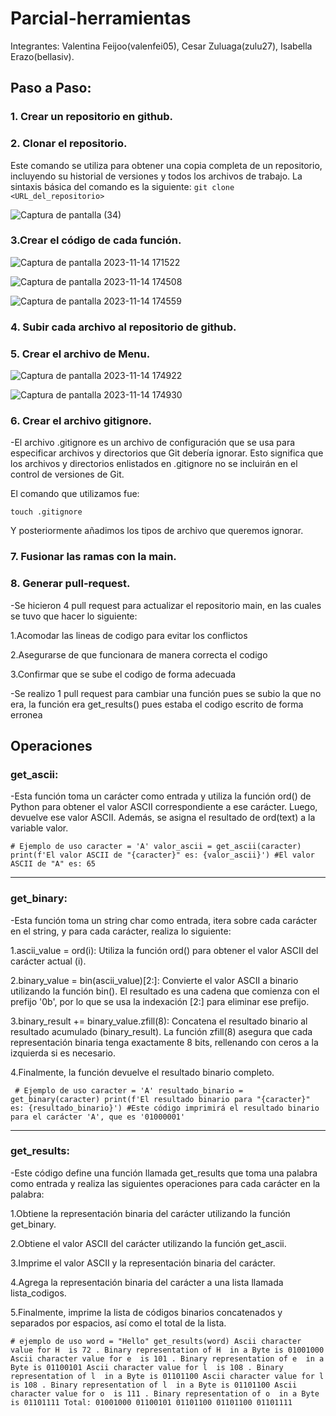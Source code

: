 # Parcial-herramientas

Integrantes: Valentina Feijoo(valenfei05), Cesar Zuluaga(zulu27), Isabella Erazo(bellasiv).

## Paso a Paso:
### 1. Crear un repositorio en github.
### 2. Clonar el repositorio.
Este comando se utiliza para obtener una copia completa de un repositorio, incluyendo su historial de versiones y todos los archivos de trabajo. La sintaxis básica del comando es la siguiente:
`git clone <URL_del_repositorio>`

![Captura de pantalla (34)](https://github.com/zulu27/Parcial-herramientas/assets/147516780/ba254862-d2e4-4a94-b6e1-530898df5322)

### 3.Crear el código de cada función.
![Captura de pantalla 2023-11-14 171522](https://github.com/zulu27/Parcial-herramientas/assets/147516780/40e8fdeb-460f-4eaf-9d53-a00cc480500c)

![Captura de pantalla 2023-11-14 174508](https://github.com/zulu27/Parcial-herramientas/assets/147516780/7f27b83f-479e-4b29-a6d1-bd692c5cd0f9)

![Captura de pantalla 2023-11-14 174559](https://github.com/zulu27/Parcial-herramientas/assets/147516780/085d8dac-8612-423b-b20b-d9c09a3a8741)

### 4. Subir cada archivo al repositorio de github.

### 5. Crear el archivo de Menu.

![Captura de pantalla 2023-11-14 174922](https://github.com/zulu27/Parcial-herramientas/assets/147516780/b949ffa5-7514-436e-b43f-e7ccc2d42537)

![Captura de pantalla 2023-11-14 174930](https://github.com/zulu27/Parcial-herramientas/assets/147516780/688f4bc1-bbd6-46de-87ea-4a176cddf288)


### 6. Crear el archivo gitignore.
-El archivo .gitignore es un archivo de configuración que se usa para especificar archivos y directorios que Git debería ignorar. Esto significa que los archivos y directorios enlistados en .gitignore no se incluirán en el control de versiones de Git.

El comando que utilizamos fue:

`touch .gitignore`

Y posteriormente añadimos los tipos de archivo que queremos ignorar.

### 7. Fusionar las ramas con la main.

### 8. Generar pull-request.
-Se hicieron 4 pull request para actualizar el repositorio main, en las cuales se tuvo que hacer lo siguiente:

1.Acomodar las lineas de codigo para evitar los conflictos

2.Asegurarse de que funcionara de manera correcta el codigo

3.Confirmar que se sube el codigo de forma adecuada

-Se realizo 1 pull request para cambiar una función pues se subio la que no era, la función era get_results() pues estaba el codigo escrito de forma erronea


## Operaciones

### get_ascii:

-Esta función toma un carácter como entrada y utiliza la función ord() de Python para obtener el valor ASCII correspondiente a ese carácter. Luego, devuelve ese valor ASCII. Además, se asigna el resultado de ord(text) a la variable valor. 

`# Ejemplo de uso
caracter = 'A'
valor_ascii = get_ascii(caracter)
print(f'El valor ASCII de "{caracter}" es: {valor_ascii}')
#El valor ASCII de "A" es: 65`

---
### get_binary:
-Esta función toma un string char como entrada, itera sobre cada carácter en el string, y para cada carácter, realiza lo siguiente:

1.ascii_value = ord(i): Utiliza la función ord() para obtener el valor ASCII del carácter actual (i).

2.binary_value = bin(ascii_value)[2:]: Convierte el valor ASCII a binario utilizando la función bin(). El resultado es una cadena que comienza con el prefijo '0b', por lo que se usa la indexación [2:] para eliminar ese prefijo.

3.binary_result += binary_value.zfill(8): Concatena el resultado binario al resultado acumulado (binary_result). La función zfill(8) asegura que cada representación binaria tenga exactamente 8 bits, rellenando con ceros a la izquierda si es necesario.

4.Finalmente, la función devuelve el resultado binario completo.

` # Ejemplo de uso
caracter = 'A'
resultado_binario = get_binary(caracter)
print(f'El resultado binario para "{caracter}" es: {resultado_binario}')
#Este código imprimirá el resultado binario para el carácter 'A', que es '01000001'`

---
### get_results:
-Este código define una función llamada get_results que toma una palabra como entrada y realiza las siguientes operaciones para cada carácter en la palabra:

1.Obtiene la representación binaria del carácter utilizando la función get_binary.

2.Obtiene el valor ASCII del carácter utilizando la función get_ascii.

3.Imprime el valor ASCII y la representación binaria del carácter.

4.Agrega la representación binaria del carácter a una lista llamada lista_codigos.

5.Finalmente, imprime la lista de códigos binarios concatenados y separados por espacios, así como el total de la lista.

`# ejemplo de uso
word = "Hello"
get_results(word)
Ascii character value for H  is 72 . Binary representation of H  in a Byte is 01001000
Ascii character value for e  is 101 . Binary representation of e  in a Byte is 01100101
Ascii character value for l  is 108 . Binary representation of l  in a Byte is 01101100
Ascii character value for l  is 108 . Binary representation of l  in a Byte is 01101100
Ascii character value for o  is 111 . Binary representation of o  in a Byte is 01101111
Total: 01001000 01100101 01101100 01101100 01101111 
`

